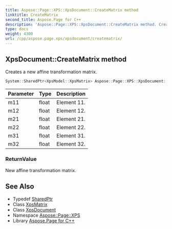 ```yaml
---
title: Aspose::Page::XPS::XpsDocument::CreateMatrix method
linktitle: CreateMatrix
second_title: Aspose.Page for C++
description: 'Aspose::Page::XPS::XpsDocument::CreateMatrix method. Creates a new affine transformation matrix in C++.'
type: docs
weight: 4300
url: /cpp/aspose.page.xps/xpsdocument/creatematrix/
---
```

## XpsDocument::CreateMatrix method


Creates a new affine transformation matrix.

```cpp
System::SharedPtr<XpsModel::XpsMatrix> Aspose::Page::XPS::XpsDocument::CreateMatrix(float m11, float m12, float m21, float m22, float m31, float m32)
```


| Parameter | Type | Description |
| --- | --- | --- |
| m11 | float | Element 11. |
| m12 | float | Element 12. |
| m21 | float | Element 21. |
| m22 | float | Element 22. |
| m31 | float | Element 31. |
| m32 | float | Element 32. |

### ReturnValue

New affine transformation matrix.

## See Also

* Typedef [SharedPtr](../../../system/sharedptr/)
* Class [XpsMatrix](../../../aspose.page.xps.xpsmodel/xpsmatrix/)
* Class [XpsDocument](../)
* Namespace [Aspose::Page::XPS](../../)
* Library [Aspose.Page for C++](../../../)

